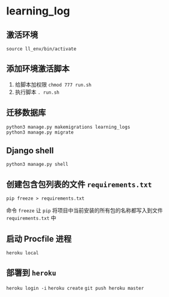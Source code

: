 # learning_log

## 激活环境

`source ll_env/bin/activate`

## 添加环境激活脚本

1. 给脚本加权限 `chmod 777 run.sh`
2. 执行脚本 `. run.sh`

## 迁移数据库

```
python3 manage.py makemigrations learning_logs
python3 manage.py migrate
```

## Django shell

`python3 manage.py shell`

## 创建包含包列表的文件 `requirements.txt`

`pip freeze > requirements.txt`

命令 `freeze` 让 `pip` 将项目中当前安装的所有包的名称都写入到文件 `requirements.txt` 中

## 启动 Procfile 进程

`heroku local`

## 部署到 `heroku`

`heroku login -i`
`heroku create`
`git push heroku master`
